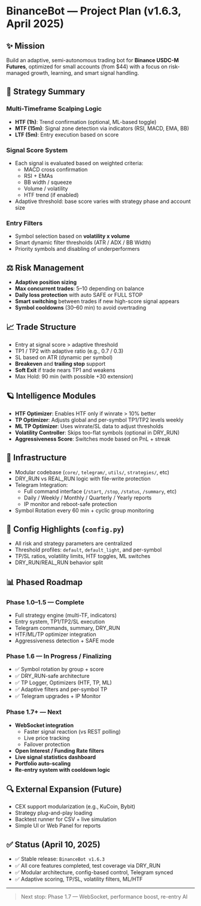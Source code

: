 # BinanceBot — Project Plan (v1.6.3, April 2025)

## ✨ Mission

Build an adaptive, semi-autonomous trading bot for **Binance USDC-M Futures**, optimized for small accounts (from $44) with a focus on risk-managed growth, learning, and smart signal handling.

## 🔄 Strategy Summary

### Multi-Timeframe Scalping Logic

- **HTF (1h)**: Trend confirmation (optional, ML-based toggle)
- **MTF (15m)**: Signal zone detection via indicators (RSI, MACD, EMA, BB)
- **LTF (5m)**: Entry execution based on score

### Signal Score System

- Each signal is evaluated based on weighted criteria:
  - MACD cross confirmation
  - RSI + EMAs
  - BB width / squeeze
  - Volume / volatility
  - HTF trend (if enabled)
- Adaptive threshold: base score varies with strategy phase and account size

### Entry Filters

- Symbol selection based on **volatility x volume**
- Smart dynamic filter thresholds (ATR / ADX / BB Width)
- Priority symbols and disabling of underperformers

## ⚖️ Risk Management

- **Adaptive position sizing**
- **Max concurrent trades**: 5–10 depending on balance
- **Daily loss protection** with auto SAFE or FULL STOP
- **Smart switching** between trades if new high-score signal appears
- **Symbol cooldowns** (30–60 min) to avoid overtrading

## 📈 Trade Structure

- Entry at signal score > adaptive threshold
- TP1 / TP2 with adaptive ratio (e.g., 0.7 / 0.3)
- SL based on ATR (dynamic per symbol)
- **Breakeven** and **trailing stop** support
- **Soft Exit** if trade nears TP1 and weakens
- Max Hold: 90 min (with possible +30 extension)

## 🪐 Intelligence Modules

- **HTF Optimizer**: Enables HTF only if winrate > 10% better
- **TP Optimizer**: Adjusts global and per-symbol TP1/TP2 levels weekly
- **ML TP Optimizer**: Uses winrate/SL data to adjust thresholds
- **Volatility Controller**: Skips too-flat symbols (optional in DRY_RUN)
- **Aggressiveness Score**: Switches mode based on PnL + streak

## 🚀 Infrastructure

- Modular codebase (`core/`, `telegram/`, `utils/`, `strategies/`, etc)
- DRY_RUN vs REAL_RUN logic with file-write protection
- Telegram Integration:
  - Full command interface (`/start`, `/stop`, `/status`, `/summary`, etc)
  - Daily / Weekly / Monthly / Quarterly / Yearly reports
  - IP monitor and reboot-safe protection
- Symbol Rotation every 60 min + cyclic group monitoring

## 🧪 Config Highlights (`config.py`)

- All risk and strategy parameters are centralized
- Threshold profiles: `default`, `default_light`, and per-symbol
- TP/SL ratios, volatility limits, HTF toggles, ML switches
- DRY_RUN/REAL_RUN behavior split

## 📊 Phased Roadmap

### Phase 1.0–1.5 — Complete

- Full strategy engine (multi-TF, indicators)
- Entry system, TP1/TP2/SL execution
- Telegram commands, summary, DRY_RUN
- HTF/ML/TP optimizer integration
- Aggressiveness detection + SAFE mode

### Phase 1.6 — In Progress / Finalizing

- ✅ Symbol rotation by group + score
- ✅ DRY_RUN-safe architecture
- ✅ TP Logger, Optimizers (HTF, TP, ML)
- ✅ Adaptive filters and per-symbol TP
- ✅ Telegram upgrades + IP Monitor

### Phase 1.7+ — Next

- **WebSocket integration**
  - Faster signal reaction (vs REST polling)
  - Live price tracking
  - Failover protection
- **Open Interest / Funding Rate filters**
- **Live signal statistics dashboard**
- **Portfolio auto-scaling**
- **Re-entry system with cooldown logic**

## 🔍 External Expansion (Future)

- CEX support modularization (e.g., KuCoin, Bybit)
- Strategy plug-and-play loading
- Backtest runner for CSV + live simulation
- Simple UI or Web Panel for reports

## ✅ Status (April 10, 2025)

- ✅ Stable release: `BinanceBot v1.6.3`
- ✅ All core features completed, test coverage via DRY_RUN
- ✅ Modular architecture, config-based control, Telegram synced
- ✅ Adaptive scoring, TP/SL, volatility filters, ML/HTF

---

> Next stop: Phase 1.7 — WebSocket, performance boost, re-entry AI
